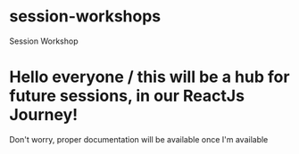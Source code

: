 # session-workshops
Session Workshop
# Hello everyone / this will be a hub for future sessions, in our ReactJs Journey!
Don't worry, proper documentation will be available once I'm available

